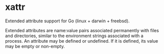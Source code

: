 xattr
=====
Extended attribute support for Go (linux + darwin + freebsd).

Extended attributes are name:value pairs associated permanently with files and directories, similar to the environment strings associated with a process. An attribute may be defined or undefined. If it is defined, its value may be empty or non-empty.
